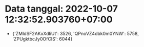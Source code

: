 # Data tanggal: 2022-10-07 12:32:52.903760+07:00

* {'ZMldSF2AKxXdIiUt': 3526, 'QPnoVZ4dbk0m0YNW': 5758, 'ZPUgktbcJy0OfCIS': 6044}
